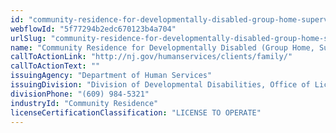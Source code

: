 ```yaml
---
id: "community-residence-for-developmentally-disabled-group-home-supervised-apartment"
webflowId: "5f77294b2edc670123b4a704"
urlSlug: "community-residence-for-developmentally-disabled-group-home-supervised-apartment"
name: "Community Residence for Developmentally Disabled (Group Home, Supervised Apartment)"
callToActionLink: "http://nj.gov/humanservices/clients/family/"
callToActionText: ""
issuingAgency: "Department of Human Services"
issuingDivision: "Division of Developmental Disabilities, Office of Licensing and Inspection"
divisionPhone: "(609) 984-5321"
industryId: "Community Residence"
licenseCertificationClassification: "LICENSE TO OPERATE"
---
```

